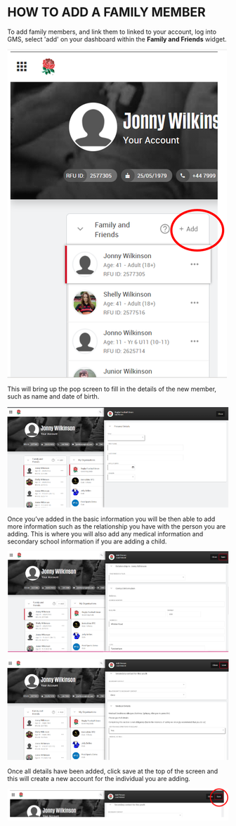# HOW TO ADD A FAMILY MEMBER

To add family members, and link them to linked to your account, log into GMS, select 'add' on your dashboard within the **Family and Friends** widget.

![](images/htafm1.png)

This will bring up the pop screen to fill in the details of the new member, such as name and date of birth.

![](images/htafm2.png)

Once you’ve added in the basic information you will be then able to add more information such as the relationship you have with the person you are adding. This is where you will also add any medical information and secondary school information if you are adding a child.

![](images/htafm3.png)

![](images/htafm4.png)

Once all details have been added, click save at the top of the screen and this will create a new account for the individual you are adding.

![](images/htafm5.png)
